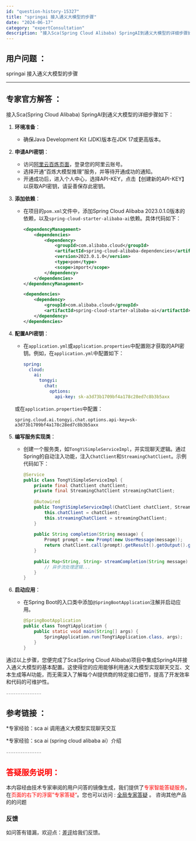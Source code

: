 ```yaml
---
id: "question-history-15327"
title: "springai 接入通义大模型的步骤"
date: "2024-06-17"
category: "expertConsultation"
description: "接入Sca(Spring Cloud Alibaba) SpringAI到通义大模型的详细步骤如下：1. **环境准备**：   - 确保Java Development Kit (JDK)版本在JDK 17或更高版本。2. **申请API密钥**：   - 访问[阿里云百炼页面](https://"
---
```


## 用户问题 ： 
 springai 接入通义大模型的步骤  

---------------
## 专家官方解答 ：

接入Sca(Spring Cloud Alibaba) SpringAI到通义大模型的详细步骤如下：

1. **环境准备**：
   - 确保Java Development Kit (JDK)版本在JDK 17或更高版本。

2. **申请API密钥**：
   - 访问[阿里云百炼页面](https://www.aliyun.com/product/bailian)，登录您的阿里云账号。
   - 选择开通“百炼大模型推理”服务，并等待开通成功的通知。
   - 开通成功后，进入个人中心，选择API-KEY，点击【创建新的API-KEY】以获取API密钥，请妥善保存此密钥。

3. **添加依赖**：
   - 在项目的`pom.xml`文件中，添加Spring Cloud Alibaba 2023.0.1.0版本的依赖，以及`spring-cloud-starter-alibaba-ai`依赖。具体代码如下：
     ```xml
     <dependencyManagement>
         <dependencies>
             <dependency>
                 <groupId>com.alibaba.cloud</groupId>
                 <artifactId>spring-cloud-alibaba-dependencies</artifactId>
                 <version>2023.0.1.0</version>
                 <type>pom</type>
                 <scope>import</scope>
             </dependency>
         </dependencies>
     </dependencyManagement>
     
     <dependencies>
         <dependency>
             <groupId>com.alibaba.cloud</groupId>
             <artifactId>spring-cloud-starter-alibaba-ai</artifactId>
         </dependency>
     </dependencies>
     ```

4. **配置API密钥**：
   - 在`application.yml`或`application.properties`中配置刚才获取的API密钥。例如，在`application.yml`中配置如下：
     ```yaml
     spring:
       cloud:
         ai:
           tongyi:
             chat:
               options:
                 api-key: sk-a3d73b1709bf4a178c28ed7c8b3b5axx
     ```
   或在`application.properties`中配置：
     ```
     spring.cloud.ai.tongyi.chat.options.api-key=sk-a3d73b1709bf4a178c28ed7c8b3b5axx
     ```

5. **编写服务实现类**：
   - 创建一个服务类，如`TongYiSimpleServiceImpl`，并实现聊天逻辑。通过Spring的自动注入功能，注入`ChatClient`和`StreamingChatClient`。示例代码如下：
     ```java
     @Service
     public class TongYiSimpleServiceImpl {
         private final ChatClient chatClient;
         private final StreamingChatClient streamingChatClient;
         
         @Autowired
         public TongYiSimpleServiceImpl(ChatClient chatClient, StreamingChatClient streamingChatClient) {
             this.chatClient = chatClient;
             this.streamingChatClient = streamingChatClient;
         }
         
         public String completion(String message) {
             Prompt prompt = new Prompt(new UserMessage(message));
             return chatClient.call(prompt).getResult().getOutput().getContent();
         }
         
         public Map<String, String> streamCompletion(String message) {
             // 异步流处理逻辑...
         }
     }
     ```

6. **启动应用**：
   - 在Spring Boot的入口类中添加`@SpringBootApplication`注解并启动应用。
     ```java
     @SpringBootApplication
     public class TongYiApplication {
         public static void main(String[] args) {
             SpringApplication.run(TongYiApplication.class, args);
         }
     }
     ```

通过以上步骤，您便完成了Sca(Spring Cloud Alibaba)项目中集成SpringAI并接入通义大模型的基本配置。这使得您的应用能够利用通义大模型实现聊天交互、文本生成等AI功能，而无需深入了解每个AI提供商的特定接口细节，提高了开发效率和代码的可维护性。


<font color="#949494">---------------</font> 


## 参考链接 ：

*专家经验：sca ai 调用通义大模型实现聊天交互 
 
 *专家经验：sca ai (spring cloud alibaba ai）介绍 


 <font color="#949494">---------------</font> 
 


## <font color="#FF0000">答疑服务说明：</font> 

本内容经由技术专家审阅的用户问答的镜像生成，我们提供了<font color="#FF0000">专家智能答疑服务</font>，在<font color="#FF0000">页面的右下的浮窗”专家答疑“</font>。您也可以访问 : [全局专家答疑](https://answer.opensource.alibaba.com/docs/intro) 。 咨询其他产品的的问题

### 反馈
如问答有错漏，欢迎点：[差评](https://ai.nacos.io/user/feedbackByEnhancerGradePOJOID?enhancerGradePOJOId=15602)给我们反馈。
